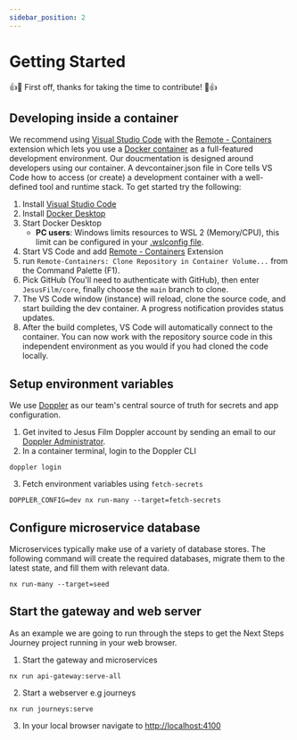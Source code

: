 ```yaml
---
sidebar_position: 2
---
```


# Getting Started

👍🎉 First off, thanks for taking the time to contribute! 🎉👍

## Developing inside a container

We recommend using [Visual Studio Code](https://code.visualstudio.com/) with the [Remote - Containers](https://marketplace.visualstudio.com/items?itemName=ms-vscode-remote.remote-containers) extension which lets you use a [Docker container](https://docker.com/) as a full-featured development environment. Our doucmentation is designed around developers using our container. A devcontainer.json file in Core tells VS Code how to access (or create) a development container with a well-defined tool and runtime stack. To get started try the following:

1. Install [Visual Studio Code](https://code.visualstudio.com/)
1. Install [Docker Desktop](https://www.docker.com/get-started)
1. Start Docker Desktop
   - **PC users**: Windows limits resources to WSL 2 (Memory/CPU), this limit can be configured in your [.wslconfig file](https://docs.microsoft.com/en-us/windows/wsl/wsl-config#configure-global-options-with-wslconfig).
1. Start VS Code and add [Remote - Containers](https://marketplace.visualstudio.com/items?itemName=ms-vscode-remote.remote-containers) Extension
1. run `Remote-Containers: Clone Repository in Container Volume...` from the Command Palette (F1).
1. Pick GitHub (You'll need to authenticate with GitHub), then enter `JesusFilm/core`, finally choose the `main` branch to clone.
1. The VS Code window (instance) will reload, clone the source code, and start building the dev container. A progress notification provides status updates.
1. After the build completes, VS Code will automatically connect to the container. You can now work with the repository source code in this independent environment as you would if you had cloned the code locally.

## Setup environment variables

We use [Doppler](https://www.doppler.com/) as our team's central source of truth for secrets and app configuration.

1. Get invited to Jesus Film Doppler account by sending an email to our [Doppler Administrator](mailto:tataihono.nikora@jesusfilm.org?subject=Doppler%20Invite%20Request).
2. In a container terminal, login to the Doppler CLI

```shell
doppler login
```

3. Fetch environment variables using `fetch-secrets`

```shell
DOPPLER_CONFIG=dev nx run-many --target=fetch-secrets
```

## Configure microservice database

Microservices typically make use of a variety of database stores. The following command will create the required databases, migrate them to the latest state, and fill them with relevant data.

```shell
nx run-many --target=seed
```

## Start the gateway and web server

As an example we are going to run through the steps to get the Next Steps Journey project running in your web browser.

1. Start the gateway and microservices

```shell
nx run api-gateway:serve-all
```

2. Start a webserver e.g journeys

```shell
nx run journeys:serve
```

3. In your local browser navigate to [http://localhost:4100](http://localhost:4100)
